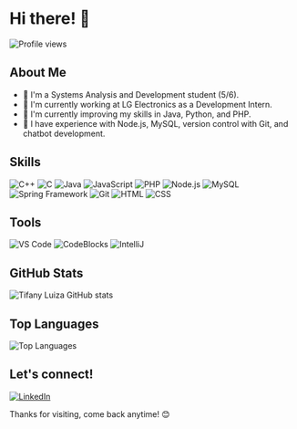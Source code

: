 # Hi there! 👋

![Profile views](https://komarev.com/ghpvc/?username=tifanymoreira&color=blueviolet)

## About Me

- 🔭 I'm a Systems Analysis and Development student (5/6).
- 💼 I'm currently working at LG Electronics as a Development Intern.
- 🌱 I'm currently improving my skills in Java, Python, and PHP.
- 🚀 I have experience with Node.js, MySQL, version control with Git, and chatbot development.

## Skills

![C++](https://img.shields.io/badge/-C++-black?style=flat-square&logo=cplusplus)
![C](https://img.shields.io/badge/-C-black?style=flat-square&logo=c)
![Java](https://img.shields.io/badge/-Java-black?style=flat-square&logo=java)
![JavaScript](https://img.shields.io/badge/-JavaScript-black?style=flat-square&logo=javascript)
![PHP](https://img.shields.io/badge/-PHP-black?style=flat-square&logo=php)
![Node.js](https://img.shields.io/badge/-Node.js-black?style=flat-square&logo=nodedotjs)
![MySQL](https://img.shields.io/badge/-MySQL-black?style=flat-square&logo=mysql)
![Spring Framework](https://img.shields.io/badge/-Spring%20Framework-black?style=flat-square&logo=spring)
![Git](https://img.shields.io/badge/-Git-black?style=flat-square&logo=git)
![HTML](https://img.shields.io/badge/-HTML-black?style=flat-square&logo=html5)
![CSS](https://img.shields.io/badge/-CSS-black?style=flat-square&logo=css3)

## Tools

![VS Code](https://img.shields.io/badge/-VS%20Code-black?style=flat-square&logo=visual-studio-code)
![CodeBlocks](https://img.shields.io/badge/-CodeBlocks-black?style=flat-square&logo=codeblocks)
![IntelliJ](https://img.shields.io/badge/-IntelliJ-black?style=flat-square&logo=intellij)

## GitHub Stats

![Tifany Luiza GitHub stats](https://github-readme-stats.vercel.app/api?username=tifanymoreira&show_icons=true&theme=radical)

## Top Languages

![Top Languages](https://github-readme-stats.vercel.app/api/top-langs/?username=tifanymoreira&layout=compact&theme=radical)


## Let's connect!

[![LinkedIn](https://img.shields.io/badge/-LinkedIn-blue?style=flat-square&logo=linkedin)](https://www.linkedin.com/in/tifany-moreira-65489a228/)


Thanks for visiting, come back anytime! 😊
